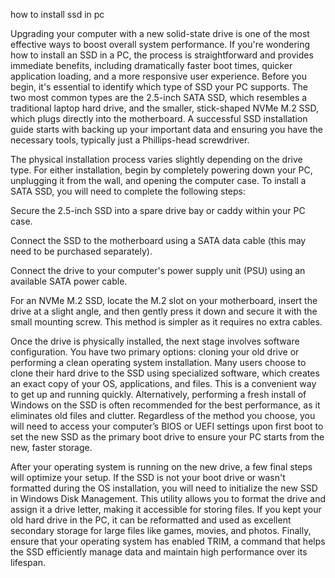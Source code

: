 how to install ssd in pc


Upgrading your computer with a new solid-state drive is one of the most effective ways to boost overall system performance. If you're wondering how to install an SSD in a PC, the process is straightforward and provides immediate benefits, including dramatically faster boot times, quicker application loading, and a more responsive user experience. Before you begin, it's essential to identify which type of SSD your PC supports. The two most common types are the 2.5-inch SATA SSD, which resembles a traditional laptop hard drive, and the smaller, stick-shaped NVMe M.2 SSD, which plugs directly into the motherboard. A successful SSD installation guide starts with backing up your important data and ensuring you have the necessary tools, typically just a Phillips-head screwdriver.



The physical installation process varies slightly depending on the drive type. For either installation, begin by completely powering down your PC, unplugging it from the wall, and opening the computer case. To install a SATA SSD, you will need to complete the following steps:



    
Secure the 2.5-inch SSD into a spare drive bay or caddy within your PC case.

    
Connect the SSD to the motherboard using a SATA data cable (this may need to be purchased separately).

    
Connect the drive to your computer's power supply unit (PSU) using an available SATA power cable.




For an NVMe M.2 SSD, locate the M.2 slot on your motherboard, insert the drive at a slight angle, and then gently press it down and secure it with the small mounting screw. This method is simpler as it requires no extra cables.



Once the drive is physically installed, the next stage involves software configuration. You have two primary options: cloning your old drive or performing a clean operating system installation. Many users choose to clone their hard drive to the SSD using specialized software, which creates an exact copy of your OS, applications, and files. This is a convenient way to get up and running quickly. Alternatively, performing a fresh install of Windows on the SSD is often recommended for the best performance, as it eliminates old files and clutter. Regardless of the method you choose, you will need to access your computer’s BIOS or UEFI settings upon first boot to set the new SSD as the primary boot drive to ensure your PC starts from the new, faster storage.



After your operating system is running on the new drive, a few final steps will optimize your setup. If the SSD is not your boot drive or wasn't formatted during the OS installation, you will need to initialize the new SSD in Windows Disk Management. This utility allows you to format the drive and assign it a drive letter, making it accessible for storing files. If you kept your old hard drive in the PC, it can be reformatted and used as excellent secondary storage for large files like games, movies, and photos. Finally, ensure that your operating system has enabled TRIM, a command that helps the SSD efficiently manage data and maintain high performance over its lifespan.
